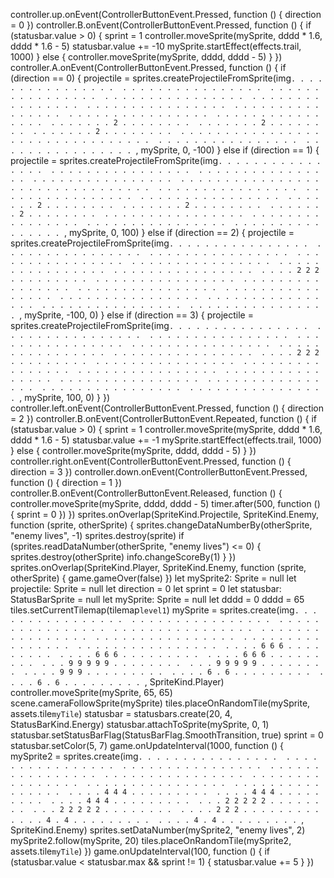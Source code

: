 

controller.up.onEvent(ControllerButtonEvent.Pressed, function () {
    direction = 0
})
controller.B.onEvent(ControllerButtonEvent.Pressed, function () {
    if (statusbar.value > 0) {
        sprint = 1
        controller.moveSprite(mySprite, dddd * 1.6, dddd * 1.6 - 5)
        statusbar.value += -10
        mySprite.startEffect(effects.trail, 1000)
    } else {
        controller.moveSprite(mySprite, dddd, dddd - 5)
    }
})
controller.A.onEvent(ControllerButtonEvent.Pressed, function () {
    if (direction == 0) {
        projectile = sprites.createProjectileFromSprite(img`
            . . . . . . . . . . . . . . . . 
            . . . . . . . . . . . . . . . . 
            . . . . . . . . . . . . . . . . 
            . . . . . . . . . . . . . . . . 
            . . . . . . . . . . . . . . . . 
            . . . . . . . . . . . . . . . . 
            . . . . . . . . . . . . . . . . 
            . . . . . . . . . . . . . . . . 
            . . . . . . . . . . . . . . . . 
            . . . . . . . 2 . . . . . . . . 
            . . . . . . . 2 . . . . . . . . 
            . . . . . . . 2 . . . . . . . . 
            . . . . . . . . . . . . . . . . 
            . . . . . . . . . . . . . . . . 
            . . . . . . . . . . . . . . . . 
            . . . . . . . . . . . . . . . . 
            `, mySprite, 0, -100)
    } else if (direction == 1) {
        projectile = sprites.createProjectileFromSprite(img`
            . . . . . . . . . . . . . . . . 
            . . . . . . . . . . . . . . . . 
            . . . . . . . . . . . . . . . . 
            . . . . . . . . . . . . . . . . 
            . . . . . . . . . . . . . . . . 
            . . . . . . . . . . . . . . . . 
            . . . . . . . . . . . . . . . . 
            . . . . . . . . . . . . . . . . 
            . . . . . . . . . . . . . . . . 
            . . . . . . . 2 . . . . . . . . 
            . . . . . . . 2 . . . . . . . . 
            . . . . . . . 2 . . . . . . . . 
            . . . . . . . . . . . . . . . . 
            . . . . . . . . . . . . . . . . 
            . . . . . . . . . . . . . . . . 
            . . . . . . . . . . . . . . . . 
            `, mySprite, 0, 100)
    } else if (direction == 2) {
        projectile = sprites.createProjectileFromSprite(img`
            . . . . . . . . . . . . . . . . 
            . . . . . . . . . . . . . . . . 
            . . . . . . . . . . . . . . . . 
            . . . . . . . . . . . . . . . . 
            . . . . . . . . . . . . . . . . 
            . . . . . . . . . . . . . . . . 
            . . . . . . . . . . . . . . . . 
            . . . . 2 2 2 . . . . . . . . . 
            . . . . . . . . . . . . . . . . 
            . . . . . . . . . . . . . . . . 
            . . . . . . . . . . . . . . . . 
            . . . . . . . . . . . . . . . . 
            . . . . . . . . . . . . . . . . 
            . . . . . . . . . . . . . . . . 
            . . . . . . . . . . . . . . . . 
            . . . . . . . . . . . . . . . . 
            `, mySprite, -100, 0)
    } else if (direction == 3) {
        projectile = sprites.createProjectileFromSprite(img`
            . . . . . . . . . . . . . . . . 
            . . . . . . . . . . . . . . . . 
            . . . . . . . . . . . . . . . . 
            . . . . . . . . . . . . . . . . 
            . . . . . . . . . . . . . . . . 
            . . . . . . . . . . . . . . . . 
            . . . . . . . . . . . . . . . . 
            . . . . 2 2 2 . . . . . . . . . 
            . . . . . . . . . . . . . . . . 
            . . . . . . . . . . . . . . . . 
            . . . . . . . . . . . . . . . . 
            . . . . . . . . . . . . . . . . 
            . . . . . . . . . . . . . . . . 
            . . . . . . . . . . . . . . . . 
            . . . . . . . . . . . . . . . . 
            . . . . . . . . . . . . . . . . 
            `, mySprite, 100, 0)
    }
})
controller.left.onEvent(ControllerButtonEvent.Pressed, function () {
    direction = 2
})
controller.B.onEvent(ControllerButtonEvent.Repeated, function () {
    if (statusbar.value > 0) {
        sprint = 1
        controller.moveSprite(mySprite, dddd * 1.6, dddd * 1.6 - 5)
        statusbar.value += -1
        mySprite.startEffect(effects.trail, 1000)
    } else {
        controller.moveSprite(mySprite, dddd, dddd - 5)
    }
})
controller.right.onEvent(ControllerButtonEvent.Pressed, function () {
    direction = 3
})
controller.down.onEvent(ControllerButtonEvent.Pressed, function () {
    direction = 1
})
controller.B.onEvent(ControllerButtonEvent.Released, function () {
    controller.moveSprite(mySprite, dddd, dddd - 5)
    timer.after(500, function () {
        sprint = 0
    })
})
sprites.onOverlap(SpriteKind.Projectile, SpriteKind.Enemy, function (sprite, otherSprite) {
    sprites.changeDataNumberBy(otherSprite, "enemy lives", -1)
    sprites.destroy(sprite)
    if (sprites.readDataNumber(otherSprite, "enemy lives") <= 0) {
        sprites.destroy(otherSprite)
        info.changeScoreBy(1)
    }
})
sprites.onOverlap(SpriteKind.Player, SpriteKind.Enemy, function (sprite, otherSprite) {
    game.gameOver(false)
})
let mySprite2: Sprite = null
let projectile: Sprite = null
let direction = 0
let sprint = 0
let statusbar: StatusBarSprite = null
let mySprite: Sprite = null
let dddd = 0
dddd = 65
tiles.setCurrentTilemap(tilemap`level1`)
mySprite = sprites.create(img`
    . . . . . . . . . . . . . . . . 
    . . . . . . . . . . . . . . . . 
    . . . . . . . . . . . . . . . . 
    . . . . . . . . . . . . . . . . 
    . . . . . . . . . . . . . . . . 
    . . . . . . . . . . . . . . . . 
    . . . . . . . . . . . . . . . . 
    . . . . . . . . . . . . . . . . 
    . . . . 6 6 6 . . . . . . . . . 
    . . . . 6 6 6 . . . . . . . . . 
    . . . . 6 6 6 . . . . . . . . . 
    . . . 9 9 9 9 9 . . . . . . . . 
    . . . 9 9 9 9 9 . . . . . . . . 
    . . . . 9 9 9 . . . . . . . . . 
    . . . . 6 . 6 . . . . . . . . . 
    . . . . 6 . 6 . . . . . . . . . 
    `, SpriteKind.Player)
controller.moveSprite(mySprite, 65, 65)
scene.cameraFollowSprite(mySprite)
tiles.placeOnRandomTile(mySprite, assets.tile`myTile`)
statusbar = statusbars.create(20, 4, StatusBarKind.Energy)
statusbar.attachToSprite(mySprite, 0, 1)
statusbar.setStatusBarFlag(StatusBarFlag.SmoothTransition, true)
sprint = 0
statusbar.setColor(5, 7)
game.onUpdateInterval(1000, function () {
    mySprite2 = sprites.create(img`
        . . . . . . . . . . . . . . . . 
        . . . . . . . . . . . . . . . . 
        . . . . . . . . . . . . . . . . 
        . . . . . . . . . . . . . . . . 
        . . . . . . . . . . . . . . . . 
        . . . . . . . . . . . . . . . . 
        . . . . . . . . . . . . . . . . 
        . . . . . . . . . . . . . . . . 
        . . . . 4 4 4 . . . . . . . . . 
        . . . . 4 4 4 . . . . . . . . . 
        . . . . 4 4 4 . . . . . . . . . 
        . . . 2 2 2 2 2 . . . . . . . . 
        . . . 2 2 2 2 2 . . . . . . . . 
        . . . . 2 2 2 . . . . . . . . . 
        . . . . 4 . 4 . . . . . . . . . 
        . . . . 4 . 4 . . . . . . . . . 
        `, SpriteKind.Enemy)
    sprites.setDataNumber(mySprite2, "enemy lives", 2)
    mySprite2.follow(mySprite, 20)
    tiles.placeOnRandomTile(mySprite2, assets.tile`myTile`)
})
game.onUpdateInterval(100, function () {
    if (statusbar.value < statusbar.max && sprint != 1) {
        statusbar.value += 5
    }
})
